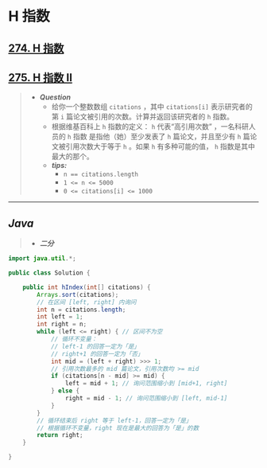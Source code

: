 # H 指数

## [274. H 指数](https://leetcode.cn/problems/h-index/)

## [275. H 指数 II](https://leetcode.cn/problems/h-index-ii/)

> - ***Question***
>   - 给你一个整数数组 `citations` ，其中 `citations[i]` 表示研究者的第 `i` 篇论文被引用的次数。计算并返回该研究者的 `h` 指数。
>   - 根据维基百科上 `h` 指数的定义： `h` 代表“高引用次数” ，一名科研人员的 `h` 指数 是指他（她）至少发表了 `h` 篇论文，并且至少有 `h` 篇论文被引用次数大于等于 `h` 。如果 `h` 有多种可能的值， `h` 指数是其中最大的那个。
>   - ***tips:***
>     - `n == citations.length`
>     - `1 <= n <= 5000`
>     - `0 <= citations[i] <= 1000`

---

## *Java*

> - ***二分***

```java
import java.util.*;

public class Solution {

    public int hIndex(int[] citations) {
        Arrays.sort(citations);
        // 在区间 [left, right] 内询问
        int n = citations.length;
        int left = 1;
        int right = n;
        while (left <= right) { // 区间不为空
            // 循环不变量：
            // left-1 的回答一定为「是」
            // right+1 的回答一定为「否」
            int mid = (left + right) >>> 1;
            // 引用次数最多的 mid 篇论文，引用次数均 >= mid
            if (citations[n - mid] >= mid) {
                left = mid + 1; // 询问范围缩小到 [mid+1, right]
            } else {
                right = mid - 1; // 询问范围缩小到 [left, mid-1]
            }
        }
        // 循环结束后 right 等于 left-1，回答一定为「是」
        // 根据循环不变量，right 现在是最大的回答为「是」的数
        return right;
    }

}
```
